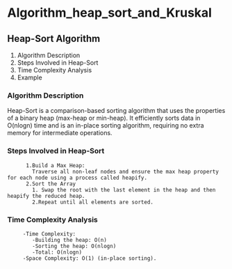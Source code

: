 # Algorithm_heap_sort_and_Kruskal
## Heap-Sort Algorithm

1. Algorithm Description
2. Steps Involved in Heap-Sort
3. Time Complexity Analysis
4. Example

### Algorithm Description
   Heap-Sort is a comparison-based sorting algorithm that uses the properties of a binary heap (max-heap or min-heap).
   It efficiently sorts data in O(nlogn) time and is an in-place sorting algorithm, requiring no extra memory for intermediate operations.
   
### Steps Involved in Heap-Sort

          1.Build a Max Heap:
            Traverse all non-leaf nodes and ensure the max heap property for each node using a process called heapify.
          2.Sort the Array
            1. Swap the root with the last element in the heap and then heapify the reduced heap.
            2.Repeat until all elements are sorted.
### Time Complexity Analysis
         -Time Complexity:
            -Building the heap: O(n)
            -Sorting the heap: O(nlogn)
            -Total: O(nlogn)
         -Space Complexity: O(1) (in-place sorting).


         

         
   
   
